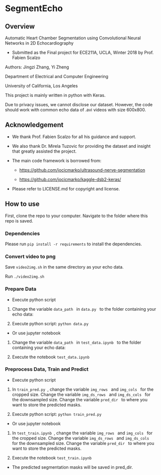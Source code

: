 # SegmentEcho
## Overview
Automatic Heart Chamber Segmentation using Convolutional Neural Networks in 2D Echocardiography 
- Submitted as the Final project for ECE211A, UCLA, Winter 2018 by Prof. Fabien Scalzo

Authors: Jingzi Zhang, Yi Zheng

Department of Electrical and Computer Engineering

University of California, Los Angeles

This project is mainly written in python with Keras.

Due to privacy issues, we cannot disclose our dataset. However, the code should work with common echo data of .avi videos with size 600x800.

## Acknowledgement

- We thank Prof. Fabien Scalzo for all his guidance and support.

- We also thank Dr. Mirela Tuzovic for providing the dataset and insight that greatly assisted the project.

- The main code framework is borrowed from:

  - https://github.com/jocicmarko/ultrasound-nerve-segmentation

  - https://github.com/jocicmarko/kaggle-dsb2-keras/

- Please refer to LICENSE.md for copyright and license.

## How to use
First, clone the repo to your computer. Navigate to the folder where this repo is saved.

### Dependencies
Please run ```pip install -r requirements``` to install the dependencies.

### Convert video to png

Save ```video2img.sh``` in the same directory as your echo data.

Run ```./video2img.sh```

### Prepare Data

- Execute python script

1. Change the variable ```data_path ``` in ```data.py ``` to the folder containing your echo data:

2. Execute python script: ```python data.py```

- Or use jupyter notebook

1. Change the variable ```data_path ``` in ```test_data.ipynb ``` to the folder containing your echo data:

2. Execute the notebook ```test_data.ipynb ```

### Preprocess Data, Train and Predict

- Execute python script

1. In ```train_pred.py ```, change the variable ```img_rows ``` and ```img_cols ``` for the cropped size.
Change the variable ```img_ds_rows ``` and ```img_ds_cols ``` for the downsampled size.
Change the variable ```pred_dir ``` to where you want to store the predicted masks.

2. Execute python script: ```python train_pred.py```

- Or use jupyter notebook

1. In ```test_train.ipynb ```, change the variable ```img_rows ``` and ```img_cols ``` for the cropped size.
Change the variable ```img_ds_rows ``` and ```img_ds_cols ``` for the downsampled size.
Change the variable ```pred_dir ``` to where you want to store the predicted masks.

2. Execute the notebook ```test_train.ipynb ```

- The predicted segmentation masks will be saved in pred_dir.





